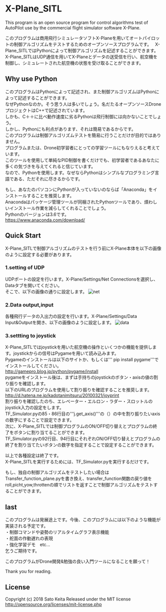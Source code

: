 # X-Plane_SITL
This program is an open source program for control algorithms test of AutoPilot use by the commercial flight simulator software X-Plane.

このプログラムは商用飛行シミュレータソフトX-Planeを用いてオートパイロットの制御アルゴリズムをテストするためのオープンソースプログラムです。  
X-Plane_SITLではPythonによって制御アルゴリズムを記述することができます。  
X-Plane_SITLはUDP通信を用いてX-Planeとデータの送受信を行い、航空機を制御し、シミュレートされた航空機の状態を受け取ることができます。  

## Why use Python
このプログラムはPythonによって記述され、また制御アルゴリズムはPythonによって記述することができます。  
なぜPythonなのか。そう思う人は多いでしょう。名だたるオープンソースDroneプロジェクトはC++で記述されています。  
しかも、C＋＋に比べ動作速度に劣るPythonは飛行制御には向かないことでしょう。  
しかし、Pythonにも利点があります、それは簡易であるからです。  
このプログラムは制御アルゴリズムテストを簡易に行うことだけが目的ではありません。  
プログラムまたは、Drone初学習者にとっての学習ツールにもなりえると考えています。  
このツールを使用して単純なPID制御を書くだけでも、初学習者であるあなたに多くの気づきを与えてくれると信じています。  
なので、Pythonを使用します。なぜならPythonはシンプルなプログラミング言語である、ただそれに尽きるからです。  

もし、あなたのパソコンにPythonが入っていないのならば「Anaconda」をインストールすることを推奨します。  
Anacondaはパッケージ管理ツールが同梱されたPythonツールであり、煩わしいインストール作業を減らしてくれることでしょう。  
Pythonのバージョンは3.6です。  
<https://www.anaconda.com/download/>


## Quick Start
X-Plane_SITLで制御アルゴリズムのテストを行う前にX-Plane本体を以下の画像のように設定する必要があります。
### 1.setting of UDP
UDPポートの設定を行います。X-Plane/Settings/Net Connectionsを選択し、Dataタブを開いてください。  
そこで、以下の画像の通りに設定します。
![net](https://user-images.githubusercontent.com/32607565/36968673-99d49780-20a6-11e8-943a-19196154769c.PNG)


### 2.Data output,input 
各種飛行データの入出力の設定を行います。X-Plane/Settings/Data Input&Outputを開き、以下の画像のように設定します。
![data](https://user-images.githubusercontent.com/32607565/36968671-98a258e8-20a6-11e8-9670-1ddb3223daa5.PNG)

### 3.settting to joystick
X-Plane_SITLではjoystickを用いた航空機の操作といくつかの機能を提供します。joystickからの信号はPygameを用いて読み込みます。  
Pygameのインストールは以下のサイトか、もしくは''' pip install pygame'''でインストールしてください。  
<http://gamepro.blog.jp/python/pygame/install>  
pygameをインストール後は、まずは手持ちのjoystickのボタン・axisの値の割り振りを確認します。  
以下のURLのプログラムを使用して割り振りを確認することを推奨します。  
<http://d.hatena.ne.jp/kadotanimitsuru/20100321/joyprint>  
割り振りを確認したのち、エレベーター・エルロン・ラダー・スロットルのjoystick入力の設定をします。  
TF_Simulator.pyの85・86行目の'''j.get_axis()'''の（）の中を割り振りたいaxisの数字にすることで設定できます。  
次に、X-Plane_SITLでは制御プログラムのON/OFF切り替えとプログラムの終了をボタンに割り当てることができます。  
TF_Simulator.pyの92行目、94行目にそれぞれON/OFF切り替えとプログラムの終了を割り当てたいボタンの数字を指定することで設定することができます。  

以上で各種設定は終了です。  
X-Plane_SITLを実行するためには、TF_Simulator.pyを実行するだけです。

もし、独自の制御アルゴリズムをテストしたい場合はTransfer_function_plane.pyを書き換え、transfer_function関数の戻り値をroll,picht,yow,throttenの順でリストを返すことで制御アルゴリズムをテストすることができます。

## last
このプログラムは発展途上です。今後、このプログラムには以下のような機能が実装される予定です。  
・制御コマンドや姿勢のリアルタイムグラフ表示機能  
・舵面の作動遅れの表現  
・強化学習デモ　etc...  
乞うご期待です。

このプログラムがDrone開発&勉強の良い入門ツールになることを願って！

Thank you for reading.

## License
Copyright (c) 2018 Sato Keita
Released under the MIT license
<http://opensource.org/licenses/mit-license.php>

